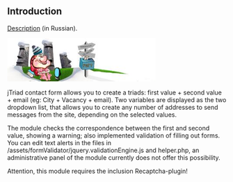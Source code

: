 ## Introduction

[Description](https://masterpro.ws/jtriad-contact-form-kontaktnaya-forma-dlya-joomla) (in Russian).

[![jTriad contact form](https://github.com/cmirnow/jTriad-contact-form/blob/master/img/logo.jpg)](https://masterpro.ws/jtriad-contact-form-kontaktnaya-forma-dlya-joomla "jTriad contact form")

jTriad contact form allows you to create a triads: first value + second value + email (eg: City + Vacancy + email). Two variables are displayed as the two dropdown list, that allows you to create any number of addresses to send messages from the site, depending on the selected values.

The module checks the correspondence between the first and second value, showing a warning; also implemented validation of filling out forms. You can edit text alerts in the files in /assets/formValidator/jquery.validationEngine.js and helper.php, an administrative panel of the module currently does not offer this possibility.

Attention, this module requires the inclusion Recaptcha-plugin!
